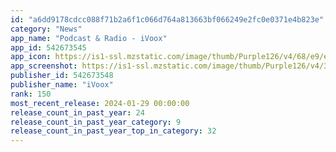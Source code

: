 ```yaml
---
id: "a6dd9178cdcc088f71b2a6f1c066d764a813663bf066249e2fc0e0371e4b823e"
category: "News"
app_name: "Podcast & Radio - iVoox"
app_id: 542673545
app_icon: https://is1-ssl.mzstatic.com/image/thumb/Purple126/v4/68/e9/e3/68e9e3d3-7c7c-aae6-eecb-17e26419f942/AppIcon-0-0-1x_U007emarketing-0-0-0-7-0-0-sRGB-0-0-0-GLES2_U002c0-512MB-85-220-0-0.png/1024x1024bb.png
app_screenshot: https://is1-ssl.mzstatic.com/image/thumb/Purple126/v4/38/4d/92/384d9201-06a1-4c11-db5c-2647428faedf/06b8c140-dbc0-485d-8857-89225f36e4b0_Frame_1_6_U00275_iphone_14_GB.jpg/1242x2688bb.png
publisher_id: 542673548
publisher_name: "iVoox"
rank: 150
most_recent_release: 2024-01-29 00:00:00
release_count_in_past_year: 24
release_count_in_past_year_category: 9
release_count_in_past_year_top_in_category: 32
---
```

